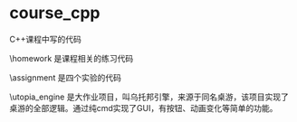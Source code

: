# course_cpp
C++课程中写的代码

\homework 是课程相关的练习代码

\assignment 是四个实验的代码

\utopia_engine 是大作业项目，叫乌托邦引擎，来源于同名桌游，该项目实现了桌游的全部逻辑。通过纯cmd实现了GUI，有按钮、动画变化等简单的功能。
